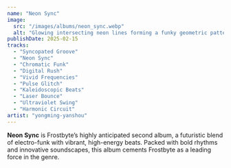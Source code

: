 ```yaml
---
name: "Neon Sync"
image:
  src: "/images/albums/neon_sync.webp"
  alt: "Glowing intersecting neon lines forming a funky geometric pattern with vibrant colors like magenta, cyan, and lime green on a dark background."
publishDate: 2025-02-15
tracks:
  - "Syncopated Groove"
  - "Neon Sync"
  - "Chromatic Funk"
  - "Digital Rush"
  - "Vivid Frequencies"
  - "Pulse Glitch"
  - "Kaleidoscopic Beats"
  - "Laser Bounce"
  - "Ultraviolet Swing"
  - "Harmonic Circuit"
artist: "yongming-yanshou"
---
```


**Neon Sync** is Frostbyte’s highly anticipated second album, a futuristic blend of electro-funk with vibrant, high-energy beats. Packed with bold rhythms and innovative soundscapes, this album cements Frostbyte as a leading force in the genre.
